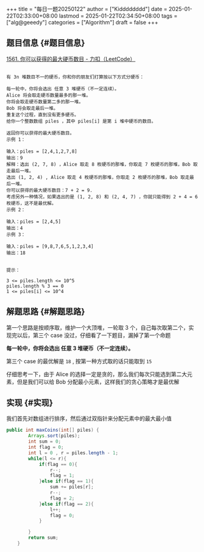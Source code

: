 +++
title = "每日一题20250122"
author = ["Kidddddddd"]
date = 2025-01-22T02:33:00+08:00
lastmod = 2025-01-22T02:34:50+08:00
tags = ["alg@geeedy"]
categories = ["Algorithm"]
draft = false
+++

## 题目信息 {#题目信息}

[1561. 你可以获得的最大硬币数目 - 力扣（LeetCode）](https://leetcode.cn/problems/maximum-number-of-coins-you-can-get/description/)

```text

有 3n 堆数目不一的硬币，你和你的朋友们打算按以下方式分硬币：

每一轮中，你将会选出 任意 3 堆硬币（不一定连续）。
Alice 将会取走硬币数量最多的那一堆。
你将会取走硬币数量第二多的那一堆。
Bob 将会取走最后一堆。
重复这个过程，直到没有更多硬币。
给你一个整数数组 piles ，其中 piles[i] 是第 i 堆中硬币的数目。

返回你可以获得的最大硬币数目。
示例 1：

输入：piles = [2,4,1,2,7,8]
输出：9
解释：选出 (2, 7, 8) ，Alice 取走 8 枚硬币的那堆，你取走 7 枚硬币的那堆，Bob 取走最后一堆。
选出 (1, 2, 4) , Alice 取走 4 枚硬币的那堆，你取走 2 枚硬币的那堆，Bob 取走最后一堆。
你可以获得的最大硬币数目：7 + 2 = 9.
考虑另外一种情况，如果选出的是 (1, 2, 8) 和 (2, 4, 7) ，你就只能得到 2 + 4 = 6 枚硬币，这不是最优解。
示例 2：

输入：piles = [2,4,5]
输出：4
示例 3：

输入：piles = [9,8,7,6,5,1,2,3,4]
输出：18


提示：

3 <= piles.length <= 10^5
piles.length % 3 == 0
1 <= piles[i] <= 10^4
```


## 解题思路 {#解题思路}

第一个思路是按顺序取，维护一个大顶堆，一轮取 3 个，自己每次取第二个，实现完以后，第三个 case 没过，仔细看了一下题目，漏掉了第一个命题

**每一轮中，你将会选出 任意 3 堆硬币（不一定连续）。**

第三个 case 的最优解是 `18` , 按第一种方式取的话只能取到 `15`

仔细思考一下，由于 Alice 的选择一定是贪的，那么我们每次只能选到第二大元素，但是我们可以给 Bob 分配最小元素，这样我们的贪心策略才是最优解


## 实现 {#实现}

我们首先对数组进行排序，然后通过双指针来分配元素中的最大最小值

```java
public int maxCoins(int[] piles) {
        Arrays.sort(piles);
        int sum = 0;
        int flag = 0;
        int l = 0 , r = piles.length - 1;
        while(l <= r){
            if(flag == 0){
                r--;
                flag = 1;
            }else if(flag == 1){
                sum += piles[r];
                r--;
                flag = 2;
            }else if(flag == 2){
                l++;
                flag = 0;
            }

        }
        return sum;
    }
```
